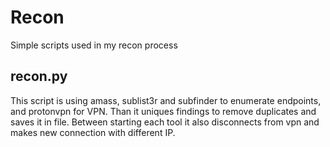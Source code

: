 # Recon 

Simple scripts used in my recon process

## recon.py

This script is using amass, sublist3r and subfinder to enumerate endpoints, and protonvpn 
for VPN.
Than it uniques findings to remove duplicates and saves it in file.
Between starting each tool it also disconnects from vpn and makes new connection with different IP.
